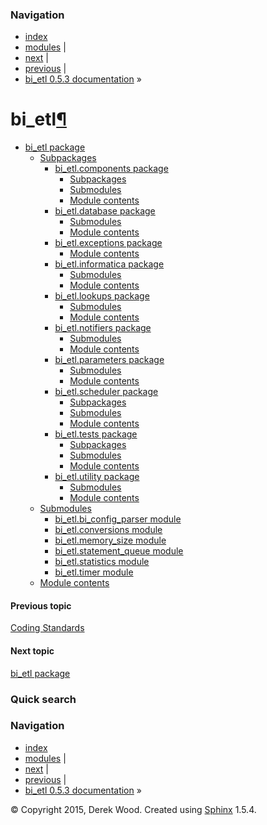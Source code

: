 ### Navigation

-   [index](genindex.md "General Index")
-   [modules](py-modindex.md "Python Module Index") |
-   [next](bi_etl.md "bi_etl package") |
-   [previous](coding_standards.md "Coding Standards") |
-   [bi\_etl 0.5.3 documentation](index.md) »

bi\_etl<a href="#bi-etl" class="headerlink" title="Permalink to this headline">¶</a>
====================================================================================

-   <a href="bi_etl.md" class="reference internal">bi_etl package</a>
    -   <a href="bi_etl.md#subpackages" class="reference internal">Subpackages</a>
        -   <a href="bi_etl.components.md" class="reference internal">bi_etl.components package</a>
            -   <a href="bi_etl.components.md#subpackages" class="reference internal">Subpackages</a>
            -   <a href="bi_etl.components.md#submodules" class="reference internal">Submodules</a>
            -   <a href="bi_etl.components.md#module-bi_etl.components" class="reference internal">Module contents</a>
        -   <a href="bi_etl.database.md" class="reference internal">bi_etl.database package</a>
            -   <a href="bi_etl.database.md#submodules" class="reference internal">Submodules</a>
            -   <a href="bi_etl.database.md#module-bi_etl.database" class="reference internal">Module contents</a>
        -   <a href="bi_etl.exceptions.md" class="reference internal">bi_etl.exceptions package</a>
            -   <a href="bi_etl.exceptions.md#module-bi_etl.exceptions" class="reference internal">Module contents</a>
        -   <a href="bi_etl.informatica.md" class="reference internal">bi_etl.informatica package</a>
            -   <a href="bi_etl.informatica.md#submodules" class="reference internal">Submodules</a>
            -   <a href="bi_etl.informatica.md#module-bi_etl.informatica" class="reference internal">Module contents</a>
        -   <a href="bi_etl.lookups.md" class="reference internal">bi_etl.lookups package</a>
            -   <a href="bi_etl.lookups.md#submodules" class="reference internal">Submodules</a>
            -   <a href="bi_etl.lookups.md#module-bi_etl.lookups" class="reference internal">Module contents</a>
        -   <a href="bi_etl.notifiers.md" class="reference internal">bi_etl.notifiers package</a>
            -   <a href="bi_etl.notifiers.md#submodules" class="reference internal">Submodules</a>
            -   <a href="bi_etl.notifiers.md#module-bi_etl.notifiers" class="reference internal">Module contents</a>
        -   <a href="bi_etl.parameters.md" class="reference internal">bi_etl.parameters package</a>
            -   <a href="bi_etl.parameters.md#submodules" class="reference internal">Submodules</a>
            -   <a href="bi_etl.parameters.md#module-bi_etl.parameters" class="reference internal">Module contents</a>
        -   <a href="bi_etl.scheduler.md" class="reference internal">bi_etl.scheduler package</a>
            -   <a href="bi_etl.scheduler.md#subpackages" class="reference internal">Subpackages</a>
            -   <a href="bi_etl.scheduler.md#submodules" class="reference internal">Submodules</a>
            -   <a href="bi_etl.scheduler.md#module-bi_etl.scheduler" class="reference internal">Module contents</a>
        -   <a href="bi_etl.tests.md" class="reference internal">bi_etl.tests package</a>
            -   <a href="bi_etl.tests.md#subpackages" class="reference internal">Subpackages</a>
            -   <a href="bi_etl.tests.md#submodules" class="reference internal">Submodules</a>
            -   <a href="bi_etl.tests.md#module-bi_etl.tests" class="reference internal">Module contents</a>
        -   <a href="bi_etl.utility.md" class="reference internal">bi_etl.utility package</a>
            -   <a href="bi_etl.utility.md#submodules" class="reference internal">Submodules</a>
            -   <a href="bi_etl.utility.md#module-bi_etl.utility" class="reference internal">Module contents</a>
    -   <a href="bi_etl.md#submodules" class="reference internal">Submodules</a>
        -   <a href="bi_etl.bi_config_parser.md" class="reference internal">bi_etl.bi_config_parser module</a>
        -   <a href="bi_etl.conversions.md" class="reference internal">bi_etl.conversions module</a>
        -   <a href="bi_etl.memory_size.md" class="reference internal">bi_etl.memory_size module</a>
        -   <a href="bi_etl.statement_queue.md" class="reference internal">bi_etl.statement_queue module</a>
        -   <a href="bi_etl.statistics.md" class="reference internal">bi_etl.statistics module</a>
        -   <a href="bi_etl.timer.md" class="reference internal">bi_etl.timer module</a>
    -   <a href="bi_etl.md#module-bi_etl" class="reference internal">Module contents</a>

#### Previous topic

[Coding Standards](coding_standards.md "previous chapter")

#### Next topic

[bi\_etl package](bi_etl.md "next chapter")

### Quick search

### Navigation

-   [index](genindex.md "General Index")
-   [modules](py-modindex.md "Python Module Index") |
-   [next](bi_etl.md "bi_etl package") |
-   [previous](coding_standards.md "Coding Standards") |
-   [bi\_etl 0.5.3 documentation](index.md) »

© Copyright 2015, Derek Wood. Created using [Sphinx](http://sphinx-doc.org/) 1.5.4.
